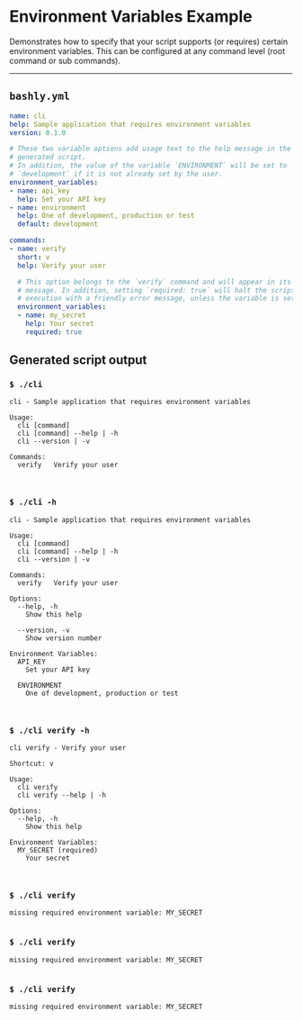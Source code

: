 # Environment Variables Example

Demonstrates how to specify that your script supports (or requires) certain environment variables. This can be configured at any command level (root command or sub commands).

-----

## `bashly.yml`

```yaml
name: cli
help: Sample application that requires environment variables
version: 0.1.0

# These two variable options add usage text to the help message in the
# generated script.
# In addition, the value of the variable `ENVIRONMENT` will be set to
# `development` if it is not already set by the user.
environment_variables:
- name: api_key
  help: Set your API key
- name: environment
  help: One of development, production or test
  default: development

commands:
- name: verify
  short: v
  help: Verify your user

  # This option belongs to the `verify` command and will appear in its help
  # message. In addition, setting `required: true` will halt the script's 
  # execution with a friendly error message, unless the variable is set.
  environment_variables:
  - name: my_secret
    help: Your secret
    required: true
```

## Generated script output

### `$ ./cli`

```shell
cli - Sample application that requires environment variables

Usage:
  cli [command]
  cli [command] --help | -h
  cli --version | -v

Commands:
  verify   Verify your user



```

### `$ ./cli -h`

```shell
cli - Sample application that requires environment variables

Usage:
  cli [command]
  cli [command] --help | -h
  cli --version | -v

Commands:
  verify   Verify your user

Options:
  --help, -h
    Show this help

  --version, -v
    Show version number

Environment Variables:
  API_KEY
    Set your API key

  ENVIRONMENT
    One of development, production or test



```

### `$ ./cli verify -h`

```shell
cli verify - Verify your user

Shortcut: v

Usage:
  cli verify
  cli verify --help | -h

Options:
  --help, -h
    Show this help

Environment Variables:
  MY_SECRET (required)
    Your secret



```

### `$ ./cli verify`

```shell
missing required environment variable: MY_SECRET


```

### `$ ./cli verify`

```shell
missing required environment variable: MY_SECRET


```

### `$ ./cli verify`

```shell
missing required environment variable: MY_SECRET


```



